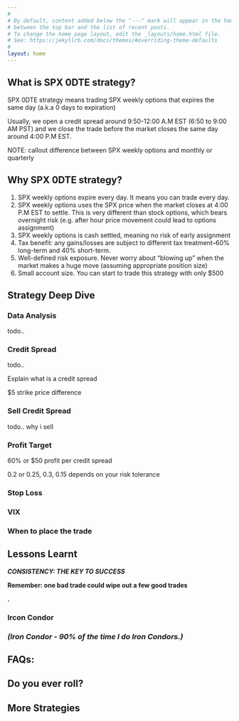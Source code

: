 ```yaml
---
#
# By default, content added below the "---" mark will appear in the home page
# between the top bar and the list of recent posts.
# To change the home page layout, edit the _layouts/home.html file.
# See: https://jekyllrb.com/docs/themes/#overriding-theme-defaults
#
layout: home
---
```


## **What is SPX 0DTE strategy?**

SPX 0DTE strategy means trading SPX weekly options that expires the same day (a.k.a 0 days to expiration)

Usually, we open a credit spread around 9:50-12:00 A.M EST (6:50 to 9:00 AM PST) and we close the trade before the market closes the same day around 4:00 P.M EST.

NOTE: callout difference between SPX weekly options and monthly or quarterly

## **Why SPX 0DTE strategy?**

1. SPX weekly options expire every day. It means you can trade every day.
2. SPX weekly options uses the SPX price when the market closes at 4:00 P.M EST to settle. This is very different than stock options, which bears overnight risk (e.g. after hour price movement could lead to options assignment)
3. SPX weekly options is cash settled, meaning no risk of early assignment
4. Tax benefit: any gains/losses are subject to different tax treatment–60% long-term and 40% short-term.
5. Well-defined risk exposure. Never worry about “blowing up” when the market makes a huge move (assuming appropriate position size)
6. Small account size. You can start to trade this strategy with only $500

## Strategy Deep Dive

### Data Analysis

todo..

### Credit Spread
todo..

Explain what is a credit spread

$5 strike price difference

### Sell Credit Spread

todo..
why i sell

### Profit Target

60% or $50 profit per credit spread

0.2 or 0.25, 0.3, 0.15 depends on your risk tolerance

### Stop Loss

### VIX

### When to place the trade

## Lessons Learnt

***CONSISTENCY: THE KEY TO SUCCESS***

**Remember: one bad trade could wipe out a few good trades**

**.**

### Ircon Condor

### ***(Iron Condor - 90% of the time I do Iron Condors.)***

## FAQs:

## Do you ever roll?

## More Strategies